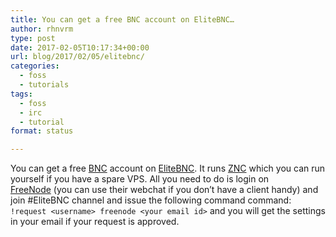 ```yaml
---
title: You can get a free BNC account on EliteBNC…
author: rhnvrm
type: post
date: 2017-02-05T10:17:34+00:00
url: blog/2017/02/05/elitebnc/
categories:
  - foss
  - tutorials
tags:
  - foss
  - irc
  - tutorial
format: status

---
```

You can get a free [BNC][1] account on [EliteBNC][2]. It runs [ZNC][3] which you can run yourself if you have a spare VPS. All you need to do is login on [FreeNode][4] (you can use their webchat if you don&#8217;t have a client handy) and join #EliteBNC channel and issue the following command command: `!request <username> freenode <your email id>` and you will get the settings in your email if your request is approved.

 [1]: https://en.wikipedia.org/wiki/BNC_(software)
 [2]: https://www.elitebnc.org/
 [3]: http://znc.in/
 [4]: https://freenode.net/